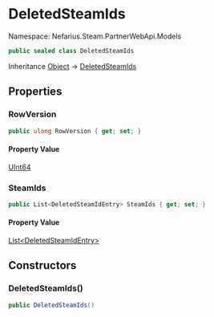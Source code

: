 # DeletedSteamIds

Namespace: Nefarius.Steam.PartnerWebApi.Models

```csharp
public sealed class DeletedSteamIds
```

Inheritance [Object](https://docs.microsoft.com/en-us/dotnet/api/system.object) → [DeletedSteamIds](./nefarius.steam.partnerwebapi.models.deletedsteamids.md)

## Properties

### <a id="properties-rowversion"/>**RowVersion**

```csharp
public ulong RowVersion { get; set; }
```

#### Property Value

[UInt64](https://docs.microsoft.com/en-us/dotnet/api/system.uint64)<br>

### <a id="properties-steamids"/>**SteamIds**

```csharp
public List<DeletedSteamIdEntry> SteamIds { get; set; }
```

#### Property Value

[List&lt;DeletedSteamIdEntry&gt;](https://docs.microsoft.com/en-us/dotnet/api/system.collections.generic.list-1)<br>

## Constructors

### <a id="constructors-.ctor"/>**DeletedSteamIds()**

```csharp
public DeletedSteamIds()
```
